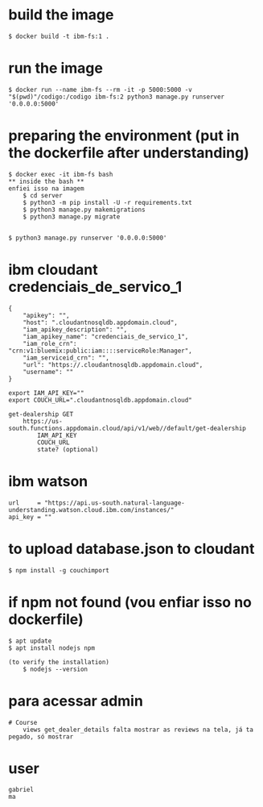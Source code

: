 # build the image
    $ docker build -t ibm-fs:1 .

# run the image
    $ docker run --name ibm-fs --rm -it -p 5000:5000 -v "$(pwd)"/codigo:/codigo ibm-fs:2 python3 manage.py runserver '0.0.0.0:5000'

# preparing the environment (put in the dockerfile after understanding)
    $ docker exec -it ibm-fs bash
    ** inside the bash **
    enfiei isso na imagem
        $ cd server
        $ python3 -m pip install -U -r requirements.txt
        $ python3 manage.py makemigrations
        $ python3 manage.py migrate
    
    
    $ python3 manage.py runserver '0.0.0.0:5000'

# ibm cloudant credenciais_de_servico_1
    {
        "apikey": "",
        "host": ".cloudantnosqldb.appdomain.cloud",
        "iam_apikey_description": "",
        "iam_apikey_name": "credenciais_de_servico_1",
        "iam_role_crn": "crn:v1:bluemix:public:iam::::serviceRole:Manager",
        "iam_serviceid_crn": "",
        "url": "https://.cloudantnosqldb.appdomain.cloud",
        "username": ""
    }

    export IAM_API_KEY=""
    export COUCH_URL=".cloudantnosqldb.appdomain.cloud"

    get-dealership GET
        https://us-south.functions.appdomain.cloud/api/v1/web//default/get-dealership
            IAM_API_KEY
            COUCH_URL
            state? (optional)

# ibm watson
    url     = "https://api.us-south.natural-language-understanding.watson.cloud.ibm.com/instances/"
    api_key = ""

# to upload database.json to cloudant
    $ npm install -g couchimport

# if npm not found (vou enfiar isso no dockerfile)
    $ apt update
    $ apt install nodejs npm

    (to verify the installation)
        $ nodejs --version

# para acessar admin


    # Course
        views get_dealer_details falta mostrar as reviews na tela, já ta pegado, só mostrar

# user
    gabriel
    ma